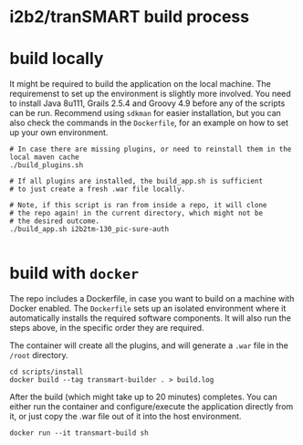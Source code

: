 # i2b2/tranSMART build process

# build locally

It might be required to build the application on the local machine. The requiremenst to set up the environment is slightly more involved. You need to install Java 8u111, Grails 2.5.4 and Groovy 4.9 before any of the scripts can be run. Recommend using `sdkman` for easier installation, but you can also check the commands in the `Dockerfile`, for an example on how to set up your own environment.

```
# In case there are missing plugins, or need to reinstall them in the local maven cache
./build_plugins.sh

# If all plugins are installed, the build_app.sh is sufficient 
# to just create a fresh .war file locally.

# Note, if this script is ran from inside a repo, it will clone 
# the repo again! in the current directory, which might not be 
# the desired outcome.
./build_app.sh i2b2tm-130_pic-sure-auth
		
```

# build with `docker`

The repo includes a Dockerfile, in case you want to build on a machine with Docker enabled. The `Dockerfile` sets up an isolated environment where it automatically installs the required software components. It will also run the steps above, in the specific order they are required.

The container will create all the plugins, and will generate a `.war` file in the `/root` directory.

```
cd scripts/install
docker build --tag transmart-builder . > build.log

```

After the build (which might take up to 20 minutes) completes. You can either run the container and configure/execute the application directly from it, or just copy the .war file out of it into the host environment.

```
docker run --it transmart-build sh

```